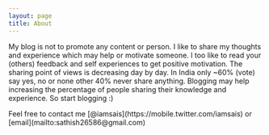 ```yaml
---
layout: page
title: About
---
```


My blog is not to promote any content or person. I like to share my thoughts and experience which may help or motivate someone. I too like to read your (others) feedback and self experiences to get positive motivation. The sharing point of views is decreasing day by day. In India only ~60% (vote) say yes, no or none other 40% never share anything. Blogging may help increasing the percentage of people sharing their knowledge and experience. So start blogging :)

<p class="message">
Feel free to contact me [@iamsais](https://mobile.twitter.com/iamsais) or [email](mailto:sathish26586@gmail.com)
</p>
